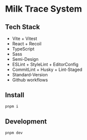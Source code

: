 # Milk Trace System

## Tech Stack

- Vite + Vitest
- React + Recoil
- TypeScript
- Sass
- Semi-Design
- ESLint + StyleLint + EditorConfig
- CommitLint + Husky + Lint-Staged
- Standard-Version
- Github workflows

## Install

```bash
pnpm i
```

## Development

```bash
pnpm dev
```

